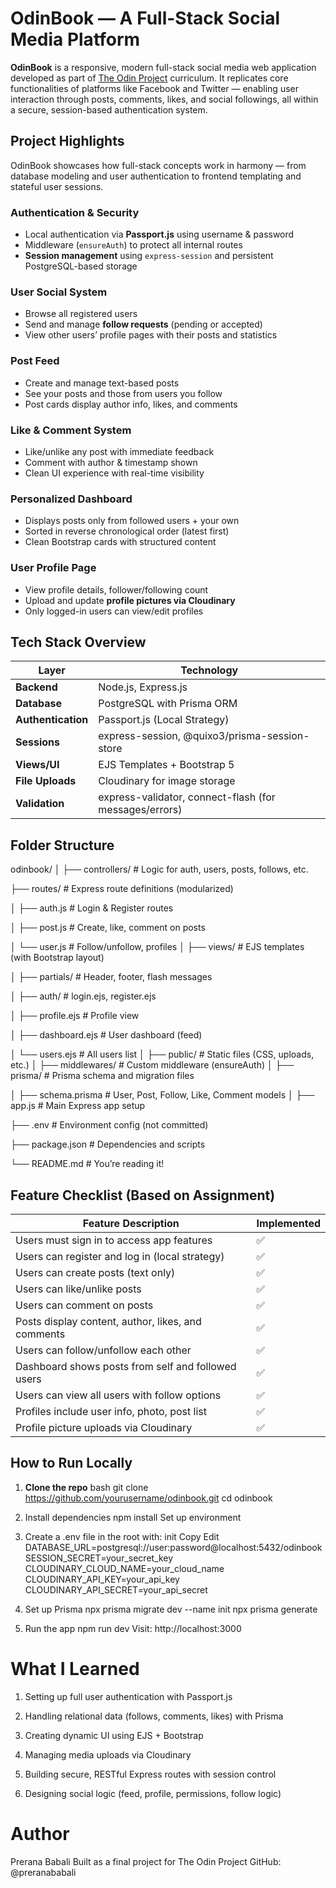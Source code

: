 #  OdinBook — A Full-Stack Social Media Platform
**OdinBook** is a responsive, modern full-stack social media web application developed as part of [The Odin Project](https://www.theodinproject.com/) curriculum. It replicates core functionalities of platforms like Facebook and Twitter — enabling user interaction through posts, comments, likes, and social followings, all within a secure, session-based authentication system.


##  Project Highlights
 OdinBook showcases how full-stack concepts work in harmony — from database modeling and user authentication to frontend templating and stateful user sessions.

### Authentication & Security
- Local authentication via **Passport.js** using username & password
- Middleware (`ensureAuth`) to protect all internal routes
- **Session management** using `express-session` and persistent PostgreSQL-based storage

###  User Social System
- Browse all registered users
- Send and manage **follow requests** (pending or accepted)
- View other users’ profile pages with their posts and statistics

### Post Feed
- Create and manage text-based posts
- See your posts and those from users you follow
- Post cards display author info, likes, and comments

### Like & Comment System
- Like/unlike any post with immediate feedback
- Comment with author & timestamp shown
- Clean UI experience with real-time visibility

### Personalized Dashboard
- Displays posts only from followed users + your own
- Sorted in reverse chronological order (latest first)
- Clean Bootstrap cards with structured content

### User Profile Page
- View profile details, follower/following count
- Upload and update **profile pictures via Cloudinary**
- Only logged-in users can view/edit profiles



##  Tech Stack Overview

| Layer             | Technology                                              |
|------------------|----------------------------------------------------------|
| **Backend**       | Node.js, Express.js                                     |
| **Database**      | PostgreSQL with Prisma ORM                              |
| **Authentication**| Passport.js (Local Strategy)                            |
| **Sessions**      | express-session, @quixo3/prisma-session-store     |
| **Views/UI**      | EJS Templates + Bootstrap 5                             |
| **File Uploads**  | Cloudinary for image storage                            |
| **Validation**    | express-validator, connect-flash (for messages/errors)  |


## Folder Structure

odinbook/
│
├── controllers/ # Logic for auth, users, posts, follows, etc.

├── routes/ # Express route definitions (modularized)

│ ├── auth.js # Login & Register routes

│ ├── post.js # Create, like, comment on posts

│ └── user.js # Follow/unfollow, profiles
│
├── views/ # EJS templates (with Bootstrap layout)

│ ├── partials/ # Header, footer, flash messages

│ ├── auth/ # login.ejs, register.ejs

│ ├── profile.ejs # Profile view

│ ├── dashboard.ejs # User dashboard (feed)

│ └── users.ejs # All users list
│
├── public/ # Static files (CSS, uploads, etc.)
│
├── middlewares/ # Custom middleware (ensureAuth)
│
├── prisma/ # Prisma schema and migration files

│ ├── schema.prisma # User, Post, Follow, Like, Comment models
│
├── app.js # Main Express app setup

├── .env # Environment config (not committed)

├── package.json # Dependencies and scripts

└── README.md # You’re reading it!



## Feature Checklist (Based on Assignment)

| Feature Description                                         | Implemented |
|-------------------------------------------------------------|-------------|
| Users must sign in to access app features                   | ✅          |
| Users can register and log in (local strategy)              | ✅          |
| Users can create posts (text only)                          | ✅          |
| Users can like/unlike posts                                 | ✅          |
| Users can comment on posts                                  | ✅          |
| Posts display content, author, likes, and comments          | ✅          |
| Users can follow/unfollow each other                        | ✅          |
| Dashboard shows posts from self and followed users          | ✅          |
| Users can view all users with follow options                | ✅          |
| Profiles include user info, photo, post list                | ✅          |
| Profile picture uploads via Cloudinary                      | ✅          |


## How to Run Locally

1. **Clone the repo**
   bash
   git clone https://github.com/yourusername/odinbook.git
   cd odinbook

2. Install dependencies
npm install
Set up environment


3. Create a .env file in the root with:
init
Copy
Edit
DATABASE_URL=postgresql://user:password@localhost:5432/odinbook
SESSION_SECRET=your_secret_key
CLOUDINARY_CLOUD_NAME=your_cloud_name
CLOUDINARY_API_KEY=your_api_key
CLOUDINARY_API_SECRET=your_api_secret

4. Set up Prisma
npx prisma migrate dev --name init
npx prisma generate

5. Run the app
npm run dev
Visit: http://localhost:3000


# What I Learned
1. Setting up full user authentication with Passport.js

2. Handling relational data (follows, comments, likes) with Prisma

3. Creating dynamic UI using EJS + Bootstrap

4. Managing media uploads via Cloudinary

5. Building secure, RESTful Express routes with session control

6. Designing social logic (feed, profile, permissions, follow logic)


# Author
Prerana Babali
Built as a final project for The Odin Project
GitHub: @preranababali
